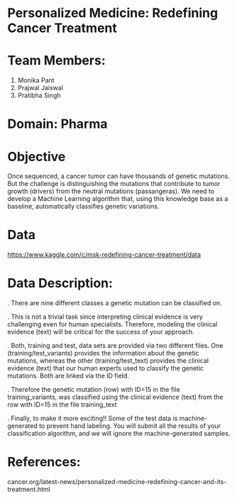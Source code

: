 # Personalized Medicine: Redefining Cancer Treatment

# Team Members:
 1. Monika Pant
 2. Prajwal Jaiswal
 3. Pratibha Singh
 
# Domain: Pharma

# Objective
Once sequenced, a cancer tumor can have thousands of genetic mutations. But the challenge is distinguishing the mutations that contribute to tumor growth (drivers) from the      neutral mutations (passangeras). We need to develop a Machine Learning algorithm that, using this knowledge base as a baseline, automatically classifies genetic variations.

# Data
https://www.kaggle.com/c/msk-redefining-cancer-treatment/data

# Data Description:

. There are nine different classes a genetic mutation can be classified on.

. This is not a trivial task since interpreting clinical evidence is very challenging even for human specialists. Therefore, modeling the clinical evidence (text) will be critical for the success of your approach.

. Both, training and test, data sets are provided via two different files. One (training/test_variants) provides the information about the genetic mutations, whereas the other (training/test_text) provides the clinical evidence (text) that our human experts used to classify the genetic mutations. Both are linked via the ID field.

. Therefore the genetic mutation (row) with ID=15 in the file training_variants, was classified using the clinical evidence (text) from the row with ID=15 in the file training_text

. Finally, to make it more exciting!! Some of the test data is machine-generated to prevent hand labeling. You will submit all the results of your classification algorithm, and we will ignore the machine-generated samples.

# References:
cancer.org/latest-news/personalized-medicine-redefining-cancer-and-its-treatment.html

